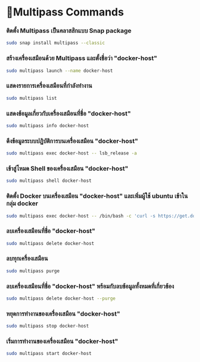 # 🚩Multipass Commands
  ### ติดตั้ง Multipass เป็นคลาสสิกแบบ Snap package
  ```sh
  sudo snap install multipass --classic
  ```
  ### สร้างเครื่องเสมือนด้วย Multipass และตั้งชื่อว่า "docker-host"
  ```sh
  sudo multipass launch --name docker-host
  ```
  ### แสดงรายการเครื่องเสมือนที่กำลังทำงาน
  ```sh
  sudo multipass list
  ```
  ### แสดงข้อมูลเกี่ยวกับเครื่องเสมือนที่ชื่อ "docker-host"
  ```sh
  sudo multipass info docker-host
  ```
  ### ดึงข้อมูลระบบปฏิบัติการบนเครื่องเสมือน "docker-host"
  ```sh
  sudo multipass exec docker-host -- lsb_release -a
  ```
  ### เข้าสู่โหมด Shell ของเครื่องเสมือน "docker-host"
  ```sh
  sudo multipass shell docker-host
  ```
  ### ติดตั้ง Docker บนเครื่องเสมือน "docker-host" และเพิ่มผู้ใช้ ubuntu เข้าในกลุ่ม docker
  ```sh
  sudo multipass exec docker-host -- /bin/bash -c 'curl -s https://get.docker.com | sh - && sudo usermod -aG docker ubuntu'
  ```
  ### ลบเครื่องเสมือนที่ชื่อ "docker-host"
  ```sh
  sudo multipass delete docker-host
  ```
  ### ลบทุกเครื่องเสมือน
  ```sh
  sudo multipass purge
  ```
  ### ลบเครื่องเสมือนที่ชื่อ "docker-host" พร้อมกับลบข้อมูลทั้งหมดที่เกี่ยวข้อง
  ```sh
  sudo multipass delete docker-host --purge
  ```
  ### หยุดการทำงานของเครื่องเสมือน "docker-host"
  ```sh
  sudo multipass stop docker-host
  ```
  ### เริ่มการทำงานของเครื่องเสมือน "docker-host"
  ```sh
  sudo multipass start docker-host
  ```
